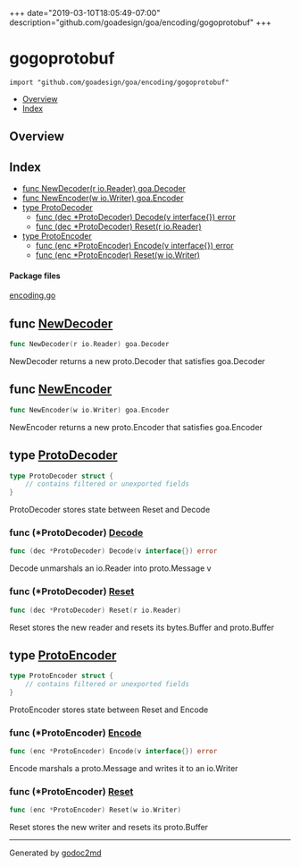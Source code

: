 +++
date="2019-03-10T18:05:49-07:00"
description="github.com/goadesign/goa/encoding/gogoprotobuf"
+++


# gogoprotobuf
`import "github.com/goadesign/goa/encoding/gogoprotobuf"`

* [Overview](#pkg-overview)
* [Index](#pkg-index)

## <a name="pkg-overview">Overview</a>



## <a name="pkg-index">Index</a>
* [func NewDecoder(r io.Reader) goa.Decoder](#NewDecoder)
* [func NewEncoder(w io.Writer) goa.Encoder](#NewEncoder)
* [type ProtoDecoder](#ProtoDecoder)
  * [func (dec *ProtoDecoder) Decode(v interface{}) error](#ProtoDecoder.Decode)
  * [func (dec *ProtoDecoder) Reset(r io.Reader)](#ProtoDecoder.Reset)
* [type ProtoEncoder](#ProtoEncoder)
  * [func (enc *ProtoEncoder) Encode(v interface{}) error](#ProtoEncoder.Encode)
  * [func (enc *ProtoEncoder) Reset(w io.Writer)](#ProtoEncoder.Reset)


#### <a name="pkg-files">Package files</a>
[encoding.go](/src/github.com/goadesign/goa/encoding/gogoprotobuf/encoding.go) 





## <a name="NewDecoder">func</a> [NewDecoder](/src/target/encoding.go?s=644:684#L34)
``` go
func NewDecoder(r io.Reader) goa.Decoder
```
NewDecoder returns a new proto.Decoder that satisfies goa.Decoder



## <a name="NewEncoder">func</a> [NewEncoder](/src/target/encoding.go?s=1478:1518#L68)
``` go
func NewEncoder(w io.Writer) goa.Encoder
```
NewEncoder returns a new proto.Encoder that satisfies goa.Encoder




## <a name="ProtoDecoder">type</a> [ProtoDecoder](/src/target/encoding.go?s=368:451#L20)
``` go
type ProtoDecoder struct {
    // contains filtered or unexported fields
}

```
ProtoDecoder stores state between Reset and Decode










### <a name="ProtoDecoder.Decode">func</a> (\*ProtoDecoder) [Decode](/src/target/encoding.go?s=837:889#L43)
``` go
func (dec *ProtoDecoder) Decode(v interface{}) error
```
Decode unmarshals an io.Reader into proto.Message v




### <a name="ProtoDecoder.Reset">func</a> (\*ProtoDecoder) [Reset](/src/target/encoding.go?s=1313:1356#L61)
``` go
func (dec *ProtoDecoder) Reset(r io.Reader)
```
Reset stores the new reader and resets its bytes.Buffer and proto.Buffer




## <a name="ProtoEncoder">type</a> [ProtoEncoder](/src/target/encoding.go?s=509:571#L27)
``` go
type ProtoEncoder struct {
    // contains filtered or unexported fields
}

```
ProtoEncoder stores state between Reset and Encode










### <a name="ProtoEncoder.Encode">func</a> (\*ProtoEncoder) [Encode](/src/target/encoding.go?s=1656:1708#L76)
``` go
func (enc *ProtoEncoder) Encode(v interface{}) error
```
Encode marshals a proto.Message and writes it to an io.Writer




### <a name="ProtoEncoder.Reset">func</a> (\*ProtoEncoder) [Reset](/src/target/encoding.go?s=2117:2160#L96)
``` go
func (enc *ProtoEncoder) Reset(w io.Writer)
```
Reset stores the new writer and resets its proto.Buffer








- - -
Generated by [godoc2md](http://godoc.org/github.com/davecheney/godoc2md)
